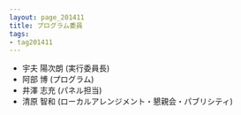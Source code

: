 ```yaml
---
layout: page_201411
title: プログラム委員
tags:
- tag201411
---
```


* 宇夫 陽次朗 (実行委員長)
* 阿部 博 (プログラム)
* 井澤 志充 (パネル担当)
* 清原 智和 (ローカルアレンジメント・懇親会・パブリシティ)

